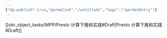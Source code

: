```yaml
---
{"dg-publish":true,"permalink":"/untitled/","tags":["gardenEntry"]}
---
```


[[okr_object_tasks/MPP/Presto 计算下推和实践#Draft\|Presto 计算下推和实践#Draft]]
